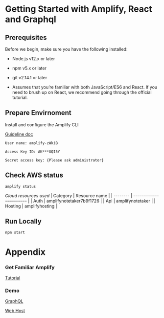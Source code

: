 # Getting Started with Amplify, React and Graphql

## Prerequisites
Before we begin, make sure you have the following installed:

- Node.js v12.x or later

- npm v5.x or later

- git v2.14.1 or later

- Assumes that you’re familiar with both JavaScript/ES6 and React. If you need to brush up on React, we recommend going through the official tutorial.

## Prepare Envirnoment

Install and configure the Amplify CLI 

[Guideline doc](https://docs.amplify.aws/start/getting-started/installation/q/integration/react)

```
User name: amplify-zWkiB

Access Key ID: AK***UQI5Y

Secret access key: {Please ask administrator}
```
## Check AWS status

```
amplify status
```
*Cloud resources used*
| Category | Resource name            |
| -------- | ------------------------ |
| Auth     | amplifynotetaker7b9f1726 |
| Api      | amplifynotetaker         |
| Hosting  | amplifyhosting           |

## Run Locally

```
npm start
```
# Appendix
### Get Familiar Amplify
[Tutorial](https://docs.amplify.aws/lib/q/platform/js)

### Demo
[GraphQL](https://2lwcfstkxzasllnblyxp53oi6e.appsync-api.us-east-1.amazonaws.com/graphql)

[Web Host](https://dev.dbsy1aermrtyu.amplifyapp.com )
